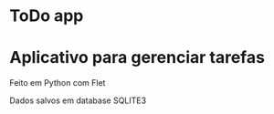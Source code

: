 # ToDo app

# Aplicativo para gerenciar tarefas

Feito em Python com Flet

Dados salvos em database SQLITE3
